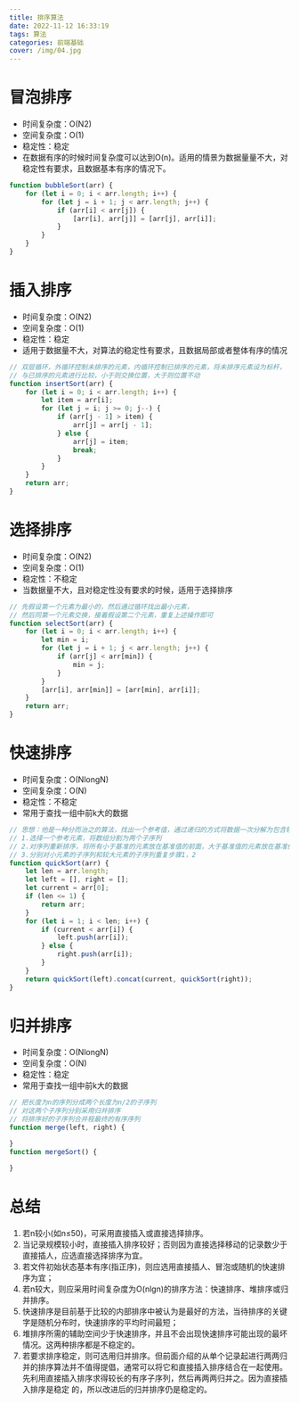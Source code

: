 ```yaml
---
title: 排序算法
date: 2022-11-12 16:33:19
tags: 算法
categories: 前端基础
cover: /img/04.jpg
---
```

# 冒泡排序
 - 时间复杂度：O(N2)
 - 空间复杂度：O(1)
 - 稳定性：稳定
 - 在数据有序的时候时间复杂度可以达到O(n)。适用的情景为数据量量不大，对稳定性有要求，且数据基本有序的情况下。
```js
function bubbleSort(arr) {
    for (let i = 0; i < arr.length; i++) {
        for (let j = i + 1; j < arr.length; j++) {
            if (arr[i] < arr[j]) {
                [arr[i], arr[j]] = [arr[j], arr[i]];
            }
        }
    }
}
```


# 插入排序
 - 时间复杂度：O(N2)
 - 空间复杂度：O(1)
 - 稳定性：稳定
 - 适用于数据量不大，对算法的稳定性有要求，且数据局部或者整体有序的情况
```js
// 双层循环，外循环控制未排序的元素，内循环控制已排序的元素，将未排序元素设为标杆，
// 与已排序的元素进行比较，小于则交换位置，大于则位置不动
function insertSort(arr) {
    for (let i = 0; i < arr.length; i++) {
        let item = arr[i];
        for (let j = i; j >= 0; j--) {
            if (arr[j - 1] > item) {
                arr[j] = arr[j - 1];
            } else {
                arr[j] = item;
                break;
            }
        }
    }
    return arr;
}
```


# 选择排序
 - 时间复杂度：O(N2)
 - 空间复杂度：O(1)
 - 稳定性：不稳定
 - 当数据量不大，且对稳定性没有要求的时候，适用于选择排序
```js
// 先假设第一个元素为最小的，然后通过循环找出最小元素，
// 然后同第一个元素交换，接着假设第二个元素，重复上述操作即可
function selectSort(arr) {
    for (let i = 0; i < arr.length; i++) {
        let min = i;
        for (let j = i + 1; j < arr.length; j++) {
            if (arr[j] < arr[min]) {
                min = j;
            }
        }
        [arr[i], arr[min]] = [arr[min], arr[i]];
    }
    return arr;
}
```


# 快速排序
 - 时间复杂度：O(NlongN)
 - 空间复杂度：O(N)
 - 稳定性：不稳定
 - 常用于查找一组中前k大的数据
```js
// 思想：他是一种分而治之的算法，找出一个参考值，通过递归的方式将数据一次分解为包含较小元素和较大元素的不同子序列，重复这个步骤直到所有数据都是有序的
// 1.选择一个参考元素，将数组分割为两个子序列
// 2.对序列重新排序，将所有小于基准的元素放在基准值的前面，大于基准值的元素放在基准值的右侧
// 3.分别对小元素的子序列和较大元素的子序列重复步骤1，2
function quickSort(arr) {
    let len = arr.length;
    let left = [], right = [];
    let current = arr[0];
    if (len <= 1) {
        return arr;
    }
    for (let i = 1; i < len; i++) {
        if (current < arr[i]) {
            left.push(arr[i]);
        } else {
            right.push(arr[i]);
        }
    }
    return quickSort(left).concat(current, quickSort(right));
}
```


# 归并排序
 - 时间复杂度：O(NlongN)
 - 空间复杂度：O(N)
 - 稳定性：稳定
 - 常用于查找一组中前k大的数据
```js
// 把长度为n的序列分成两个长度为n/2的子序列
// 对这两个子序列分别采用归并排序
// 将排序好的子序列合并程最终的有序序列
function merge(left, right) {

}
function mergeSort() {

}
```

# 总结
1. 若n较小(如n≤50)，可采用直接插入或直接选择排序。
2. 当记录规模较小时，直接插入排序较好；否则因为直接选择移动的记录数少于直接插人，应选直接选择排序为宜。
3. 若文件初始状态基本有序(指正序)，则应选用直接插人、冒泡或随机的快速排序为宜；
4. 若n较大，则应采用时间复杂度为O(nlgn)的排序方法：快速排序、堆排序或归并排序。
5. 快速排序是目前基于比较的内部排序中被认为是最好的方法，当待排序的关键字是随机分布时，快速排序的平均时间最短；
6. 堆排序所需的辅助空间少于快速排序，并且不会出现快速排序可能出现的最坏情况。这两种排序都是不稳定的。
7. 若要求排序稳定，则可选用归并排序。但前面介绍的从单个记录起进行两两归并的排序算法并不值得提倡，通常可以将它和直接插入排序结合在一起使用。先利用直接插入排序求得较长的有序子序列，然后再两两归并之。因为直接插入排序是稳定 的，所以改进后的归并排序仍是稳定的。
